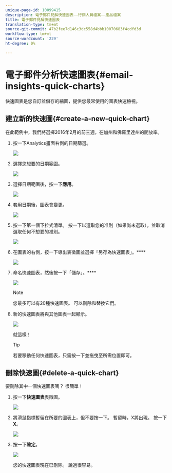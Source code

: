 ```yaml
---
unique-page-id: 10099415
description: 電子郵件見解快速圖表——行銷人員檔案——產品檔案
title: 電子郵件見解快速圖表
translation-type: tm+mt
source-git-commit: 47b2fee7d146c3dc558d4bbb10070683f4cdfd3d
workflow-type: tm+mt
source-wordcount: '229'
ht-degree: 0%

---
```



# 電子郵件分析快速圖表{#email-insights-quick-charts}

快速圖表是您自訂並儲存的縮圖，提供您最常使用的圖表快速檢視。

## 建立新的快速圖{#create-a-new-quick-chart}

在此範例中，我們將選擇2016年2月的前三週，在加州和佛羅里達州的開放率。

1. 按一下Analytics畫面右側的日期篩選。

   ![](assets/one-1.png)

1. 選擇您想要的日期範圍。

   ![](assets/two-2.png)

1. 選擇日期範圍後，按一下&#x200B;**應用**。

   ![](assets/three-2.png)

1. 套用日期後，圖表會變更。

   ![](assets/four.png)

1. 按一下第一個下拉式清單。 按一下以選取您的准則（如果尚未選取），並取消選取任何不想要的准則。

   ![](assets/5.png)

1. 在圖表的右側，按一下導出表徵圖並選擇「另存為快速圖表」。****

   ![](assets/six.png)

1. 命名快速圖表，然後按一下「儲存」。****

   ![](assets/seven.png)

   >[!NOTE]
   >
   >您最多可以有20種快速圖表。 可以刪除和替換它們。

1. 新的快速圖表將與其他圖表一起顯示。

   ![](assets/8.png)

   就這樣！

   >[!TIP]
   >
   >若要移動任何快速圖表，只需按一下並拖曳至所需位置即可。

## 刪除快速圖{#delete-a-quick-chart}

要刪除其中一個快速圖表嗎？ 很簡單！

1. 按一下&#x200B;**快速圖表**&#x200B;表徵圖。

   ![](assets/nine.png)

1. 將滑鼠指標暫留在所要的圖表上，但不要按一下。 暫留時，X將出現。 按一下&#x200B;**X**。

   ![](assets/ten.png)

1. 按一下&#x200B;**確定**。

   ![](assets/eleven.png)

   您的快速圖表現在已刪除。 說過很容易。

